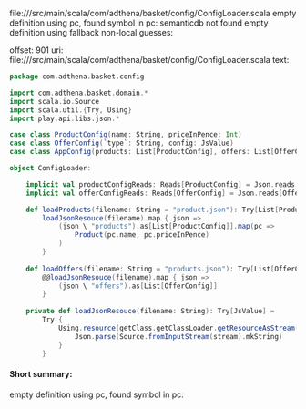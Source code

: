 file://<WORKSPACE>/src/main/scala/com/adthena/basket/config/ConfigLoader.scala
empty definition using pc, found symbol in pc: 
semanticdb not found
empty definition using fallback
non-local guesses:

offset: 901
uri: file://<WORKSPACE>/src/main/scala/com/adthena/basket/config/ConfigLoader.scala
text:
```scala
package com.adthena.basket.config

import com.adthena.basket.domain.* 
import scala.io.Source
import scala.util.{Try, Using}
import play.api.libs.json.*

case class ProductConfig(name: String, priceInPence: Int)
case class OfferConfig(`type`: String, config: JsValue)
case class AppConfig(products: List[ProductConfig], offers: List[OfferConfig])

object ConfigLoader:

    implicit val productConfigReads: Reads[ProductConfig] = Json.reads[ProductConfig]
    implicit val offerConfigReads: Reads[OfferConfig] = Json.reads[OfferConfig]

    def loadProducts(filename: String = "product.json"): Try[List[Product]] =
        loadJsonResouce(filename).map { json =>
            (json \ "products").as[List[ProductConfig]].map(pc =>
                Product(pc.name, pc.priceInPence)    
            )
        }
    
    def loadOffers(filename: String = "products.json"): Try[List[OfferConfig]] =
        @@loadJsonResouce(filename).map { json =>
            (json \ "offers").as[List[OfferConfig]]    
        }
    
    private def loadJsonResouce(filename: String): Try[JsValue] =
        Try {
            Using.resource(getClass.getClassLoader.getResourceAsStream(filename)) { stream =>
                Json.parse(Source.fromInputStream(stream).mkString)
            }
        }
```


#### Short summary: 

empty definition using pc, found symbol in pc: 